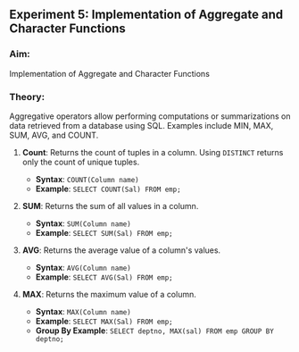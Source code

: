 ## Experiment 5: Implementation of Aggregate and Character Functions

### Aim:
Implementation of Aggregate and Character Functions

### Theory:
Aggregative operators allow performing computations or summarizations on data retrieved from a database using SQL. Examples include MIN, MAX, SUM, AVG, and COUNT.

1. **Count**: Returns the count of tuples in a column. Using `DISTINCT` returns only the count of unique tuples.
   - **Syntax**: `COUNT(Column name)`
   - **Example**: `SELECT COUNT(Sal) FROM emp;`

2. **SUM**: Returns the sum of all values in a column.
   - **Syntax**: `SUM(Column name)`
   - **Example**: `SELECT SUM(Sal) FROM emp;`

3. **AVG**: Returns the average value of a column's values.
   - **Syntax**: `AVG(Column name)`
   - **Example**: `SELECT AVG(Sal) FROM emp;`

4. **MAX**: Returns the maximum value of a column.
   - **Syntax**: `MAX(Column name)`
   - **Example**: `SELECT MAX(Sal) FROM emp;`
   - **Group By Example**: `SELECT deptno, MAX(sal) FROM emp GROUP BY deptno;`